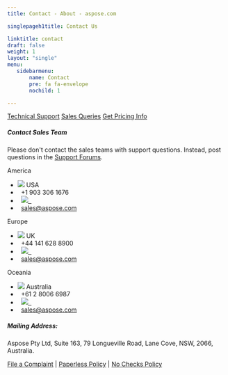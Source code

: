 ```yaml
---
title: Contact - About - aspose.com

singlepageh1title: Contact Us

linktitle: contact
draft: false
weight: 1
layout: "single"
menu:
   sidebarmenu: 
       name: Contact
       pre: fa fa-envelope
       nochild: 1

---
```


<div class="box1 bor-btm">
<a class="btn btn-info btn-lg" href="https://forum.aspose.com">Technical Support</a> 
<a class="btn btn-info btn-lg" href="https://forum.aspose.com/c/purchase"><span class="glyphicon glyphicon-circle-arrow-right"> </span> Sales Queries</a> 
<a class="btn btn-info btn-lg" href="https://purchase.aspose.com/pricing"><span class="glyphicon glyphicon-circle-arrow-right"> </span> Get Pricing Info</a>
</div>
<div class="box1"> <h5>Contact Sales Team</h5>
<p>Please don't contact the sales teams with support questions. Instead, post questions in the <a href="https://forum.aspose.com" shape="rect">Support Forums</a>.</p>
 </div>
 <div class="row panel-container2">
<div class="col-md-4">
<div class="panel panel-default">
<div class="panel-heading">America</div>
<div class="panel-body">
<ul class="list-unstyled"><li><img src="/templates/brand/images/icons/CountryFlag-US.png"> USA</li>
<li><i class="fa fa-phone">&nbsp;</i> +1 903 306 1676</li>
<li><i class="fa fa-skype">&nbsp;</i> <a href="skype:asposeptyltd.sales?call" shape="rect"><img src="/templates/brand/images/icons/skypeStatus-Icon.png">&nbsp;&nbsp;</a></li>
<li><i class="fa fa-envelope">&nbsp;</i> <span id="cloaka28bfb835e4f5c667e7142bdb28f4cee"><a href="mailto:sales@aspose.com">sales@aspose.com</a></span><script type="text/javascript">document.getElementById('cloaka28bfb835e4f5c667e7142bdb28f4cee').innerHTML='';var prefix='&#109;a'+'i&#108;'+'&#116;o';var path='hr'+'ef'+'=';var addya28bfb835e4f5c667e7142bdb28f4cee='s&#97;l&#101;s'+'&#64;';addya28bfb835e4f5c667e7142bdb28f4cee=addya28bfb835e4f5c667e7142bdb28f4cee+'&#97;sp&#111;s&#101;'+'&#46;'+'c&#111;m';var addy_texta28bfb835e4f5c667e7142bdb28f4cee='s&#97;l&#101;s'+'&#64;'+'&#97;sp&#111;s&#101;'+'&#46;'+'c&#111;m';document.getElementById('cloaka28bfb835e4f5c667e7142bdb28f4cee').innerHTML+='<a '+path+'\''+prefix+':'+addya28bfb835e4f5c667e7142bdb28f4cee+'\'>'+addy_texta28bfb835e4f5c667e7142bdb28f4cee+'<\/a>';</script></li>
</ul></div>
</div>
</div>
<!--/ -->
<div class="col-md-4">
<div class="panel panel-default">
<div class="panel-heading">Europe</div>
<div class="panel-body">
<ul class="list-unstyled"><li><img src="/templates/brand/images/icons/CountryFlag-UK.png"> UK</li>
<li><i class="fa fa-phone">&nbsp;</i> +44 141 628 8900</li>
<li><i class="fa fa-skype">&nbsp;</i> <a href="skype:asposeptyltd.sales?call" shape="rect"><img src="/templates/brand/images/icons/skypeStatus-Icon.png">&nbsp;&nbsp;</a></li>
<li><i class="fa fa-envelope">&nbsp;</i> <span id="cloakfccf278950cb3a1d6a773858f5f3ff9d"><a href="mailto:sales@aspose.com">sales@aspose.com</a></span><script type="text/javascript">document.getElementById('cloakfccf278950cb3a1d6a773858f5f3ff9d').innerHTML='';var prefix='&#109;a'+'i&#108;'+'&#116;o';var path='hr'+'ef'+'=';var addyfccf278950cb3a1d6a773858f5f3ff9d='s&#97;l&#101;s'+'&#64;';addyfccf278950cb3a1d6a773858f5f3ff9d=addyfccf278950cb3a1d6a773858f5f3ff9d+'&#97;sp&#111;s&#101;'+'&#46;'+'c&#111;m';var addy_textfccf278950cb3a1d6a773858f5f3ff9d='s&#97;l&#101;s'+'&#64;'+'&#97;sp&#111;s&#101;'+'&#46;'+'c&#111;m';document.getElementById('cloakfccf278950cb3a1d6a773858f5f3ff9d').innerHTML+='<a '+path+'\''+prefix+':'+addyfccf278950cb3a1d6a773858f5f3ff9d+'\'>'+addy_textfccf278950cb3a1d6a773858f5f3ff9d+'<\/a>';</script></li>
</ul></div>
</div>
</div>
<div class="col-md-4">
<div class="panel panel-default">
<div class="panel-heading">Oceania</div>
<div class="panel-body">
<ul class="list-unstyled"><li><img src="/templates/brand/images/icons/CountryFlag-AUSTRALIA.png"> Australia</li>
<li><i class="fa fa-phone">&nbsp;</i> +61 2 8006 6987</li>
<li><i class="fa fa-skype">&nbsp;</i> <a href="skype:asposeptyltd.sales?call" shape="rect"><img src="/templates/brand/images/icons/skypeStatus-Icon.png">&nbsp;&nbsp;</a></li>
<li><i class="fa fa-envelope">&nbsp;</i> <span id="cloak796f46c8581b9287f2f2a8f6eb79aeba"><a href="mailto:sales@aspose.com">sales@aspose.com</a></span><script type="text/javascript">document.getElementById('cloak796f46c8581b9287f2f2a8f6eb79aeba').innerHTML='';var prefix='&#109;a'+'i&#108;'+'&#116;o';var path='hr'+'ef'+'=';var addy796f46c8581b9287f2f2a8f6eb79aeba='s&#97;l&#101;s'+'&#64;';addy796f46c8581b9287f2f2a8f6eb79aeba=addy796f46c8581b9287f2f2a8f6eb79aeba+'&#97;sp&#111;s&#101;'+'&#46;'+'c&#111;m';var addy_text796f46c8581b9287f2f2a8f6eb79aeba='s&#97;l&#101;s'+'&#64;'+'&#97;sp&#111;s&#101;'+'&#46;'+'c&#111;m';document.getElementById('cloak796f46c8581b9287f2f2a8f6eb79aeba').innerHTML+='<a '+path+'\''+prefix+':'+addy796f46c8581b9287f2f2a8f6eb79aeba+'\'>'+addy_text796f46c8581b9287f2f2a8f6eb79aeba+'<\/a>';</script></li>
</ul></div>
</div>
</div>
</div>
<div class="clearall"> </div>
<div class="box1"><h5>Mailing Address:</h5>

Aspose Pty Ltd, Suite 163, 79 Longueville Road, Lane Cove, NSW, 2066, Australia.

 [File a Complaint](/contact/complaint) | [Paperless Policy](/legal/paperless-policy) | [No Checks Policy](https://purchase.aspose.com/policies/no-checks)</div>